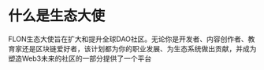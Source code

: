 # 什么是生态大使

FLON生态大使旨在扩大和提升全球DAO社区。无论你是开发者、内容创作者、教育家还是区块链爱好者，该计划都为你的职业发展、为生态系统做出贡献，并成为塑造Web3未来的社区的一部分提供了一个平台